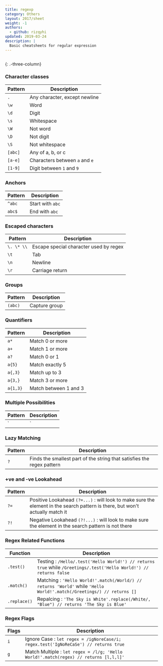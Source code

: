 ```yaml
---
title: regexp
category: Others
layout: 2017/sheet
weight: -1
authors:
  - github: rizqyhi
updated: 2019-03-24
description: |
  Basic cheatsheets for regular expression
---
```


##

{: .-three-column}

### Character classes

| Pattern | Description                    |
| ------- | ------------------------------ |
| `.`     | Any character, except newline  |
| `\w`    | Word                           |
| `\d`    | Digit                          |
| `\s`    | Whitespace                     |
| `\W`    | Not word                       |
| `\D`    | Not digit                      |
| `\S`    | Not whitespace                 |
| `[abc]` | Any of a, b, or c              |
| `[a-e]` | Characters between `a` and `e` |
| `[1-9]` | Digit between `1` and `9`      |

### Anchors

| Pattern | Description      |
| ------- | ---------------- |
| `^abc`  | Start with `abc` |
| `abc$`  | End with `abc`   |

### Escaped characters

| Pattern    | Description                            |
| ---------- | -------------------------------------- |
| `\. \* \\` | Escape special character used by regex |
| `\t`       | Tab                                    |
| `\n`       | Newline                                |
| `\r`       | Carriage return                        |

### Groups

| Pattern | Description   |
| ------- | ------------- |
| `(abc)` | Capture group |

### Quantifiers

| Pattern  | Description           |
| -------- | --------------------- |
| `a*`     | Match 0 or more       |
| `a+`     | Match 1 or more       |
| `a?`     | Match 0 or 1          |
| `a{5}`   | Match exactly 5       |
| `a{,3}`  | Match up to 3         |
| `a{3,}`  | Match 3 or more       |
| `a{1,3}` | Match between 1 and 3 |

### Multiple Possibilities
| Pattern | Description                                                  |
| ------- | ------------------------------------------------------------ |
| `|`     | To search for multiple patterns for example `/yes|no|maybe/` |

### Lazy Matching
| Pattern | Description                                                            |
| ------- | ---------------------------------------------------------------------- |
| `?`     | Finds the smallest part of the string that satisfies the regex pattern |

### +ve and -ve Lookahead
| Pattern | Description                                                                                                                   |
| ------- | ----------------------------------------------------------------------------------------------------------------------------- |
| `?=`    | Positive Lookahead `(?=...)` : will look to make sure the element in the search pattern is there, but won't actually match it |
| `?!`    | Negative Lookahead `(?!...)` : will look to make sure the element in the search pattern is not there                          |

### Regex Related Functions
| Function     | Description                                                                                                           |
| ------------ | --------------------------------------------------------------------------------------------------------------------- |
| `.test()`    | Testing : `/Hello/.test('Hello World!') // returns true` while `/Greetings/.test('Hello World!') // returns false`    |
| `.match()`   | Matching : `'Hello World!'.match(/World/) // returns 'World'` while `'Hello World!'.match(/Greetings/) // returns []` |
| `.replace()` | Repalcing : `'The Sky is White'.replace(/White/, "Blue") // returns 'The Sky is Blue'`                                |

### Regex Flags
| Flags | Description                                                                          |
| ----- | ------------------------------------------------------------------------------------ |
| `i`   | Ignore Case : `let regex = /igNoreCase/i; regex.test('IgNoReCaSe') // returns true`  |
| `g`   | Match Multiple : `let regex = /l/g; 'Hello World!'.match(regex) // returns [l,l,l]'` |

